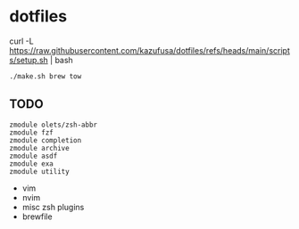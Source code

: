 # dotfiles

curl -L https://raw.githubusercontent.com/kazufusa/dotfiles/refs/heads/main/scripts/setup.sh | bash

```sh
./make.sh brew tow
```

## TODO

```
zmodule olets/zsh-abbr
zmodule fzf
zmodule completion
zmodule archive
zmodule asdf
zmodule exa
zmodule utility
```

- vim
- nvim
- misc zsh plugins
- brewfile
